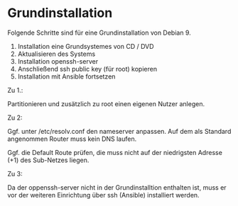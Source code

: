 # Grundinstallation

Folgende Schritte sind für eine Grundinstallation von Debian 9. 

 1. Installation eine Grundsystemes von CD / DVD  
 2. Aktualisieren des Systems
 3. Installation openssh-server
 4. Anschließend ssh public key (für root) kopieren
 5. Installation mit Ansible fortsetzen

Zu 1.: 

Partitionieren und zusätzlich zu root einen eigenen Nutzer anlegen.

Zu 2:

Ggf. unter /etc/resolv.conf den nameserver anpassen. Auf dem als Standard angenommen Router muss kein DNS laufen. 

Ggf. die Default Route prüfen, die muss nicht auf der niedrigsten Adresse (+1) des Sub-Netzes liegen.

Zu 3:

Da der oppenssh-server nicht in der Grundinstalltion enthalten ist, muss er vor der weiteren Einrichtung über ssh (Ansible) installiert werden.
